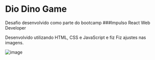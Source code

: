 # Dio Dino Game 

Desafio desenvolvido como parte do bootcamp ###Impulso React Web Developer

Desenvolvido utilizando HTML, CSS e JavaScript e fiz Fiz ajustes nas imagens.

![image](https://user-images.githubusercontent.com/79812296/139753215-46ca6d05-ca79-4278-86df-2a4778eac940.png)

